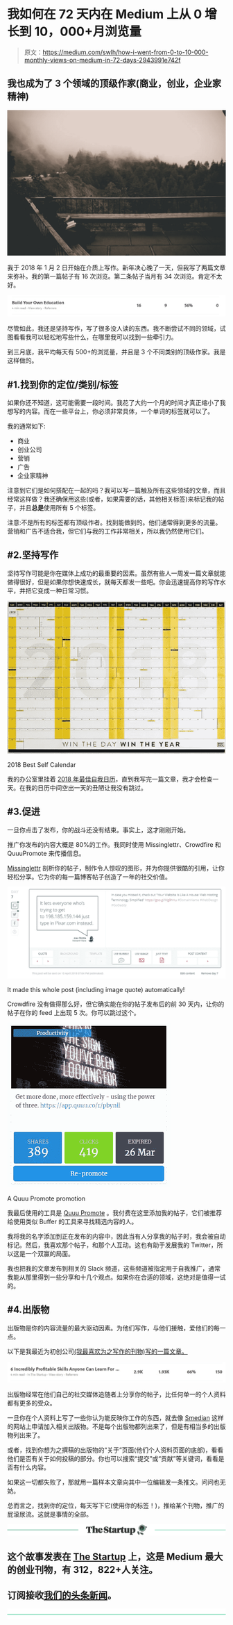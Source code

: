 # 我如何在 72 天内在 Medium 上从 0 增长到 10，000+月浏览量

> 原文：<https://medium.com/swlh/how-i-went-from-0-to-10-000-monthly-views-on-medium-in-72-days-2943991e742f>

## 我也成为了 3 个领域的顶级作家(商业，创业，企业家精神)

![](img/41b96831bff87228472d84faabeb61e1.png)

我于 2018 年 1 月 2 日开始在介质上写作。新年决心晚了一天，但我写了两篇文章来弥补。我的第一篇帖子有 16 次浏览。第二条帖子当月有 34 次浏览。肯定不太好。

![](img/7a252138af3a152df59ab35b7cdfa969.png)

尽管如此，我还是坚持写作，写了很多没人读的东西。我不断尝试不同的领域，试图看看我可以轻松地写些什么，在哪里我可以找到一些牵引力。

到三月底，我平均每天有 500+的浏览量，并且是 3 个不同类别的顶级作家。我是这样做的。

## #1.找到你的定位/类别/标签

如果你还不知道，这可能需要一段时间。我花了大约一个月的时间才真正缩小了我想写的内容。而在一些平台上，你必须非常具体，一个单词的标签就可以了。

我的通常如下:

*   商业
*   创业公司
*   营销
*   广告
*   企业家精神

注意到它们是如何搭配在一起的吗？我可以写一篇触及所有这些领域的文章，而且经常这样做？我还确保用这些(或者，如果需要的话，其他相关标签)来标记我的帖子，并且**总是**使用所有 5 个标签。

注意:不是所有的标签都有顶级作者。找到能做到的。他们通常得到更多的流量。营销和广告不适合我，但它们与我的工作非常相关，所以我仍然使用它们。

## #2.坚持写作

坚持写作可能是你在媒体上成功的最重要的因素。虽然有些人一周发一篇文章就能做得很好，但是如果你想快速成长，就每天都发一些吧。你会迅速提高你的写作水平，并把它变成一种日常习惯。

![](img/f96a0d40feba26388142ed542e2d4233.png)

2018 Best Self Calendar

我的办公室里挂着 [2018 年最佳自我日历](https://bestself.co/products/2018-wall-calendar)，直到我写完一篇文章，我才会检查一天。在我的日历中间空出一天的丑陋让我没有跳过。

## #3.促进

一旦你点击了发布，你的战斗还没有结束。事实上，这才刚刚开始。

推广你发布的内容大概是 80%的工作。我同时使用 Missinglettr、Crowdfire 和 QuuuPromote 来传播信息。

[Missinglettr](https://missinglettr.com) 剖析你的帖子，制作令人惊叹的图形，并为你提供很酷的引用，让你轻松分享。它为你的每一篇博客帖子创造了一年的社交价值。

![](img/3bdbf32e82b1fb83bcaa6d44dce03598.png)

It made this whole post (including image quote) automatically!

Crowdfire 没有做得那么好，但它确实能在你的帖子发布后的前 30 天内，让你的帖子在你的 feed 上出现 5 次。你可以跳过这个。

![](img/5b280399ab5ea3c94ea59c8b88cff461.png)

A Quuu Promote promotion

我最后使用的工具是 [Quuu Promote](https://www.quuupromote.co) 。我付费在这里添加我的帖子，它们被推荐给使用类似 Buffer 的工具来寻找精选内容的人。

我将我的名字添加到正在发布的内容中，因此当有人分享我的帖子时，我会被自动标记。然后，我喜欢那个帖子，和那个人互动。这也有助于发展我的 Twitter，所以这是一个双赢的局面。

我也把我的文章发布到相关的 Slack 频道，这些频道被指定用于自我推广，通常我能从那里得到一些分享和十几个观点。如果你在合适的领域，这绝对是值得一试的。

## #4.出版物

出版物是你的内容流量的最大驱动因素。为他们写作，与他们接触，爱他们的每一点。

以下是我最近为初创公司[(我最喜欢为之写作的刊物)写的一篇文章。](https://medium.com/swlh)

![](img/3f65f5fb5f2316ae248c2d145e4edc83.png)

出版物经常在他们自己的社交媒体追随者上分享你的帖子，比任何单一的个人资料都有更多的受众。

一旦你在个人资料上写了一些你认为能反映你工作的东西，就去像 [Smedian](https://www.smedian.com/) 这样的网站上申请加入相关出版物。不是每个出版物都列出来了，但是有相当多的出版物列出来了。

或者，找到你想为之撰稿的出版物的“关于”页面(他们个人资料页面的底部)，看看他们是否有关于如何投稿的部分。你也可以搜索“提交”或“贡献”等关键词，看看是否有什么内容。

如果这一切都失败了，那就用一篇样本文章向其中一位编辑发一条推文。问问也无妨。

总而言之，找到你的定位，每天写下它(使用你的标签！)，推给某个刊物，推广的屁滚尿流。这就是事情的全部。

[![](img/308a8d84fb9b2fab43d66c117fcc4bb4.png)](https://medium.com/swlh)

## 这个故事发表在 [The Startup](https://medium.com/swlh) 上，这是 Medium 最大的创业刊物，有 312，822+人关注。

## 订阅接收[我们的头条新闻](http://growthsupply.com/the-startup-newsletter/)。

[![](img/b0164736ea17a63403e660de5dedf91a.png)](https://medium.com/swlh)